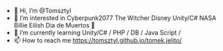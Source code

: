 - 👋 Hi, I’m @Tomsztyl
- 👀 I’m interested in Cyberpunk2077 The Witcher Disney Unity/C# NASA Billie Eilish Dia de Muertos 💛
- 🌱 I’m currently learning Unity/C# / PHP / DB / Java Script / 
- 📫 How to reach me https://tomsztyl.github.io/tomek.jelito/

<!---
Tomsztyl/Tomsztyl is a ✨ special ✨ repository because its `README.md` (this file) appears on your GitHub profile.
You can click the Preview link to take a look at your changes.
--->
